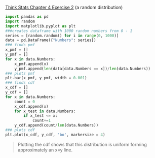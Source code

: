 [Think Stats Chapter 4 Exercise 2](http://greenteapress.com/thinkstats2/html/thinkstats2005.html#toc41) (a random distribution)

>> 
````python
import pandas as pd
import random
import matplotlib.pyplot as plt
###creates dataframe with 1000 random numbers from 0 - 1
series = [random.random() for i in range(0, 1000)]
data = pd.DataFrame({"Numbers": series})
### finds pmf
x_pmf = []
y_pmf = []
for x in data.Numbers:
    x_pmf.append(x)
    y_pmf.append(len(data[data.Numbers == x])/len(data.Numbers))
### plots pmf
plt.bar(x_pmf, y_pmf, width = 0.001)
### finds cdf
x_cdf = []
y_cdf = []
for x in data.Numbers:
    count = 0
    x_cdf.append(x)
    for x_test in data.Numbers:
        if x_test <= x:
            count+=1
    y_cdf.append(count/len(data.Numbers))
### plots cdf 
plt.plot(x_cdf, y_cdf, 'bo', markersize = 4)
````
> Plotting the cdf shows that this distribution is uniform forming approximately an x=y line.
